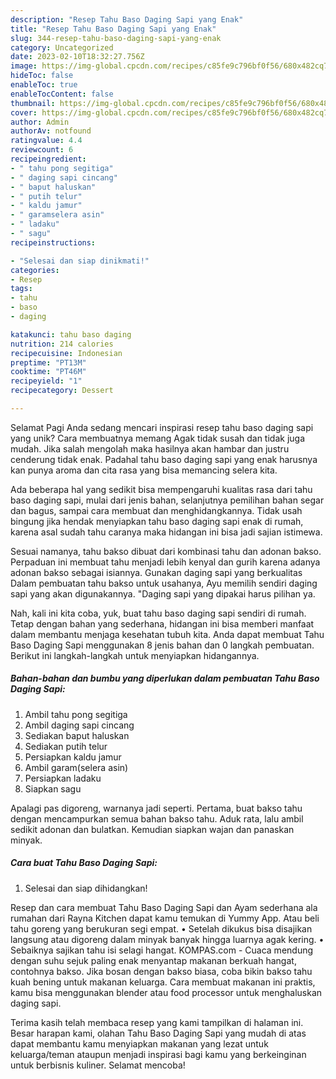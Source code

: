 ```yaml
---
description: "Resep Tahu Baso Daging Sapi yang Enak"
title: "Resep Tahu Baso Daging Sapi yang Enak"
slug: 344-resep-tahu-baso-daging-sapi-yang-enak
category: Uncategorized
date: 2023-02-10T18:32:27.756Z
image: https://img-global.cpcdn.com/recipes/c85fe9c796bf0f56/680x482cq70/tahu-baso-daging-sapi-foto-resep-utama.jpg
hideToc: false
enableToc: true
enableTocContent: false
thumbnail: https://img-global.cpcdn.com/recipes/c85fe9c796bf0f56/680x482cq70/tahu-baso-daging-sapi-foto-resep-utama.jpg
cover: https://img-global.cpcdn.com/recipes/c85fe9c796bf0f56/680x482cq70/tahu-baso-daging-sapi-foto-resep-utama.jpg
author: Admin
authorAv: notfound
ratingvalue: 4.4
reviewcount: 6
recipeingredient:
- " tahu pong segitiga"
- " daging sapi cincang"
- " baput haluskan"
- " putih telur"
- " kaldu jamur"
- " garamselera asin"
- " ladaku"
- " sagu"
recipeinstructions:

- "Selesai dan siap dinikmati!"
categories:
- Resep
tags:
- tahu
- baso
- daging

katakunci: tahu baso daging 
nutrition: 214 calories
recipecuisine: Indonesian
preptime: "PT13M"
cooktime: "PT46M"
recipeyield: "1"
recipecategory: Dessert

---
```



Selamat Pagi Anda sedang mencari inspirasi resep tahu baso daging sapi yang unik? Cara membuatnya memang Agak tidak susah dan tidak juga mudah. Jika salah mengolah maka hasilnya akan hambar dan justru cenderung tidak enak. Padahal tahu baso daging sapi yang enak harusnya kan punya aroma dan cita rasa yang bisa memancing selera kita.


Ada beberapa hal yang sedikit bisa mempengaruhi kualitas rasa dari tahu baso daging sapi, mulai dari jenis bahan, selanjutnya pemilihan bahan segar dan bagus, sampai cara membuat dan menghidangkannya. Tidak usah bingung jika hendak menyiapkan tahu baso daging sapi enak di rumah, karena asal sudah tahu caranya maka hidangan ini bisa jadi sajian istimewa.

Sesuai namanya, tahu bakso dibuat dari kombinasi tahu dan adonan bakso. Perpaduan ini membuat tahu menjadi lebih kenyal dan gurih karena adanya adonan bakso sebagai isiannya. Gunakan daging sapi yang berkualitas Dalam pembuatan tahu bakso untuk usahanya, Ayu memilih sendiri daging sapi yang akan digunakannya. &#34;Daging sapi yang dipakai harus pilihan ya.


Nah, kali ini kita coba, yuk, buat tahu baso daging sapi sendiri di rumah. Tetap dengan bahan yang sederhana, hidangan ini bisa memberi manfaat dalam membantu menjaga kesehatan tubuh kita. Anda dapat membuat Tahu Baso Daging Sapi menggunakan 8 jenis bahan dan 0 langkah pembuatan. Berikut ini langkah-langkah untuk menyiapkan hidangannya.

<!--inarticleads1-->

##### Bahan-bahan dan bumbu yang diperlukan dalam pembuatan Tahu Baso Daging Sapi:

1. Ambil  tahu pong segitiga
1. Ambil  daging sapi cincang
1. Sediakan  baput haluskan
1. Sediakan  putih telur
1. Persiapkan  kaldu jamur
1. Ambil  garam(selera asin)
1. Persiapkan  ladaku
1. Siapkan  sagu


Apalagi pas digoreng, warnanya jadi seperti. Pertama, buat bakso tahu dengan mencampurkan semua bahan bakso tahu. Aduk rata, lalu ambil sedikit adonan dan bulatkan. Kemudian siapkan wajan dan panaskan minyak. 

<!--inarticleads2-->

##### Cara buat Tahu Baso Daging Sapi:


1. Selesai dan siap dihidangkan!

Resep dan cara membuat Tahu Baso Daging Sapi dan Ayam sederhana ala rumahan dari Rayna Kitchen dapat kamu temukan di Yummy App. Atau beli tahu goreng yang berukuran segi empat. • Setelah dikukus bisa disajikan langsung atau digoreng dalam minyak banyak hingga luarnya agak kering. • Sebaiknya sajikan tahu isi selagi hangat. KOMPAS.com - Cuaca mendung dengan suhu sejuk paling enak menyantap makanan berkuah hangat, contohnya bakso. Jika bosan dengan bakso biasa, coba bikin bakso tahu kuah bening untuk makanan keluarga. Cara membuat makanan ini praktis, kamu bisa menggunakan blender atau food processor untuk menghaluskan daging sapi. 

Terima kasih telah membaca resep yang kami tampilkan di halaman ini. Besar harapan kami, olahan Tahu Baso Daging Sapi yang mudah di atas dapat membantu kamu menyiapkan makanan yang lezat untuk keluarga/teman ataupun menjadi inspirasi bagi kamu yang berkeinginan untuk berbisnis kuliner. Selamat mencoba!
